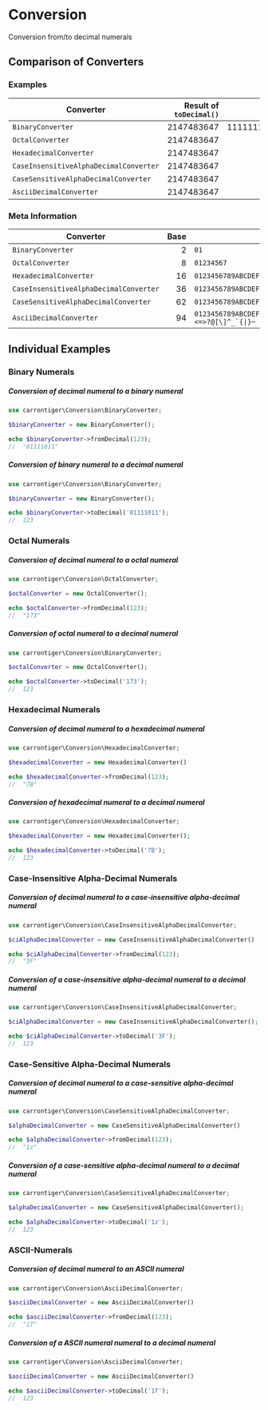 # Conversion

Conversion from/to decimal numerals

## Comparison of Converters

### Examples

| Converter                                | Result of ``toDecimal()`` |     Result of ``fromDecimal()`` |
|------------------------------------------|--------------------------:|--------------------------------:|
| ``BinaryConverter``                      |                2147483647 | 1111111111111111111111111111111 |
| ``OctalConverter``                       |                2147483647 |                     17777777777 |
| ``HexadecimalConverter``                 |                2147483647 |                        7FFFFFFF |
| ``CaseInsensitiveAlphaDecimalConverter`` |                2147483647 |                          ZIK0ZJ |
| ``CaseSensitiveAlphaDecimalConverter``   |                2147483647 |                          2LKcb1 |
| ``AsciiDecimalConverter``                |                2147483647 |                           Rll}& |

### Meta Information

| Converter                                | Base | "Digits"                                                                                            |
|------------------------------------------|-----:|-----------------------------------------------------------------------------------------------------|
| ``BinaryConverter``                      |    2 | ``01``                                                                                              |
| ``OctalConverter``                       |    8 | ``01234567``                                                                                        |
| ``HexadecimalConverter``                 |   16 | ``0123456789ABCDEF``                                                                                |
| ``CaseInsensitiveAlphaDecimalConverter`` |   36 | ``0123456789ABCDEFGHIJKLMNOPQRSTUVWXYZ``                                                            |
| ``CaseSensitiveAlphaDecimalConverter``   |   62 | ``0123456789ABCDEFGHIJKLMNOPQRSTUVWXYZabcdefghijklmnopqrstuvwxyz``                                  |
| ``AsciiDecimalConverter``                |   94 | ``0123456789ABCDEFGHIJKLMNOPQRSTUVWXYZabcdefghijklmnopqrstuvwxyz!"#$%&'()*+,-./:;<=>?@[\]^_`{\|}~`` |

## Individual Examples

### Binary Numerals

##### Conversion of decimal numeral to a binary numeral

```php
use carrontiger\Conversion\BinaryConverter;

$binaryConverter = new BinaryConverter();

echo $binaryConverter->fromDecimal(123);
//  "01111011"
```

##### Conversion of binary numeral to a decimal numeral

```php
use carrontiger\Conversion\BinaryConverter;

$binaryConverter = new BinaryConverter();

echo $binaryConverter->toDecimal('01111011');
//  123
```

### Octal Numerals

##### Conversion of decimal numeral to a octal numeral

```php
use carrontiger\Conversion\OctalConverter;

$octalConverter = new OctalConverter();

echo $octalConverter->fromDecimal(123);
//  "173"
```

##### Conversion of octal numeral to a decimal numeral

```php
use carrontiger\Conversion\BinaryConverter;

$octalConverter = new OctalConverter();

echo $octalConverter->toDecimal('173');
//  123
```

### Hexadecimal Numerals

##### Conversion of decimal numeral to a hexadecimal numeral

```php
use carrontiger\Conversion\HexadecimalConverter;

$hexadecimalConverter = new HexadecimalConverter()

echo $hexadecimalConverter->fromDecimal(123);
//  "7B"
```

##### Conversion of hexadecimal numeral to a decimal numeral

```php
use carrontiger\Conversion\HexadecimalConverter;

$hexadecimalConverter = new HexadecimalConverter();

echo $hexadecimalConverter->toDecimal('7B');
//  123
```

### Case-Insensitive Alpha-Decimal Numerals

##### Conversion of decimal numeral to a case-insensitive alpha-decimal numeral

```php
use carrontiger\Conversion\CaseInsensitiveAlphaDecimalConverter;

$ciAlphaDecimalConverter = new CaseInsensitiveAlphaDecimalConverter()

echo $ciAlphaDecimalConverter->fromDecimal(123);
//  "3F"
```

##### Conversion of a case-insensitive alpha-decimal numeral to a decimal numeral

```php
use carrontiger\Conversion\CaseInsensitiveAlphaDecimalConverter;

$ciAlphaDecimalConverter = new CaseInsensitiveAlphaDecimalConverter();

echo $ciAlphaDecimalConverter->toDecimal('3F');
//  123
```

### Case-Sensitive Alpha-Decimal Numerals

##### Conversion of decimal numeral to a case-sensitive alpha-decimal numeral

```php
use carrontiger\Conversion\CaseSensitiveAlphaDecimalConverter;

$alphaDecimalConverter = new CaseSensitiveAlphaDecimalConverter()

echo $alphaDecimalConverter->fromDecimal(123);
//  "1z"
```

##### Conversion of a case-sensitive alpha-decimal numeral to a decimal numeral

```php
use carrontiger\Conversion\CaseSensitiveAlphaDecimalConverter;

$alphaDecimalConverter = new CaseSensitiveAlphaDecimalConverter();

echo $alphaDecimalConverter->toDecimal('1z');
//  123
```

### ASCII-Numerals

##### Conversion of decimal numeral to an ASCII numeral

```php
use carrontiger\Conversion\AsciiDecimalConverter;

$asciiDecimalConverter = new AsciiDecimalConverter()

echo $asciiDecimalConverter->fromDecimal(123);
//  "1T"
```

##### Conversion of a ASCII numeral numeral to a decimal numeral

```php
use carrontiger\Conversion\AsciiDecimalConverter;

$asciiDecimalConverter = new AsciiDecimalConverter()

echo $asciiDecimalConverter->toDecimal('1T');
//  123
```
